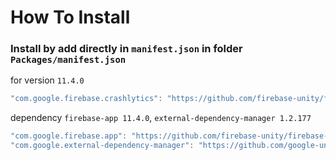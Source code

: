 # How To Install

### Install by add directly in `manifest.json` in folder `Packages/manifest.json`


for version `11.4.0`
```csharp
"com.google.firebase.crashlytics": "https://github.com/firebase-unity/firebase-crashlytics.git#11.4.0",
```


dependency `firebase-app 11.4.0`, `external-dependency-manager 1.2.177`
```csharp
"com.google.firebase.app": "https://github.com/firebase-unity/firebase-app.git#11.4.0",
"com.google.external-dependency-manager": "https://github.com/google-unity/external-dependency-manager.git#1.2.177",
```
